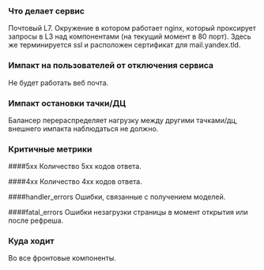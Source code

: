 ### Что делает сервис
Почтовый L7. Окружение в котором работает nginx, который проксирует запросы в L3 над компонентами (на текущий момент в 80 порт). Здесь же терминируется ssl и расположен сертификат для mail.yandex.tld.

### Импакт на пользователей от отключения сервиса
Не будет работать веб почта.

### Импакт остановки тачки/ДЦ
Балансер перераспределяет нагрузку между другими тачками/дц, внешнего импакта наблюдаться не должно.

### Критичные метрики
####5xx
Количество 5xx кодов ответа.

####4xx
Количество 4xx кодов ответа.

####handler_errors
Ошибки, связанные с получением моделей.

####fatal_errors
Ошибки незагрузки страницы в момент открытия или после рефреша.

### Куда ходит
Во все фронтовые компоненты.
